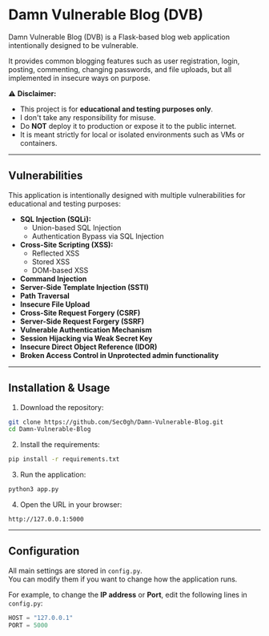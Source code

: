 # Damn Vulnerable Blog (DVB)

Damn Vulnerable Blog (DVB) is a Flask-based blog web application intentionally designed to be vulnerable.

It provides common blogging features such as user registration, login, posting, commenting, changing passwords, and file uploads, but all implemented in insecure ways on purpose.

⚠️ **Disclaimer:**
- This project is for **educational and testing purposes only**.
-  I don't take any responsibility for misuse.
- Do **NOT** deploy it to production or expose it to the public internet.
- It is meant strictly for local or isolated environments such as VMs or containers.

---

## Vulnerabilities

This application is intentionally designed with multiple vulnerabilities for educational and testing purposes:
- **SQL Injection (SQLi):**
	- Union-based SQL Injection
	- Authentication Bypass via SQL Injection
- **Cross-Site Scripting (XSS):**  
	- Reflected XSS  
	- Stored XSS  
	- DOM-based XSS  
- **Command Injection**
- **Server-Side Template Injection (SSTI)**
- **Path Traversal**
- **Insecure File Upload**
- **Cross-Site Request Forgery (CSRF)**
- **Server-Side Request Forgery (SSRF)**
- **Vulnerable Authentication Mechanism**  
- **Session Hijacking via Weak Secret Key**  
- **Insecure Direct Object Reference (IDOR)**
- **Broken Access Control in Unprotected admin functionality**

---

## Installation & Usage
1. Download the repository:
```bash
git clone https://github.com/Sec0gh/Damn-Vulnerable-Blog.git
cd Damn-Vulnerable-Blog
```

2. Install the requirements:
```bash
pip install -r requirements.txt
```

3. Run the application:
```bash
python3 app.py
```

4. Open the URL in your browser:
```
http://127.0.0.1:5000
```
---

## Configuration

All main settings are stored in `config.py`.  
You can modify them if you want to change how the application runs.

For example, to change the **IP address** or **Port**, edit the following lines in `config.py`:

```python
HOST = "127.0.0.1"
PORT = 5000
```
